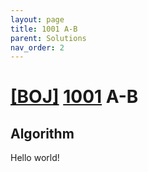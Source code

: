 ```yaml
---
layout: page
title: 1001 A-B
parent: Solutions
nav_order: 2
---
```

# [[BOJ]](https://www.acmicpc.net/problem) [1001](https://www.acmicpc.net/problem/1001) A-B
## Algorithm
Hello world!
